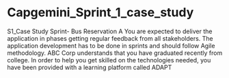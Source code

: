 # Capgemini_Sprint_1_case_study
S1_Case Study Sprint- Bus Reservation A 
You are expected to deliver the application in phases getting regular feedback from all stakeholders. 
The application development has to be done in sprints and should follow Agile methodology.
ABC Corp understands that you have graduated recently from college.
In order to help you get skilled on the technologies needed, you have been provided with a learning platform called ADAPT

